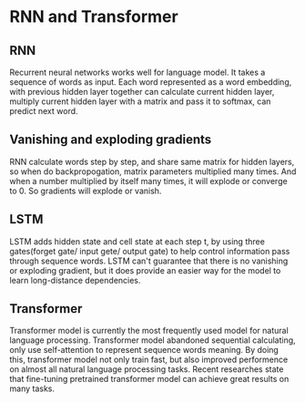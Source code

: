 # RNN and Transformer

## RNN
Recurrent neural networks works well for language model. It takes a sequence of words as input. Each word represented as a word embedding, with previous hidden layer together can calculate current hidden layer, multiply current hidden layer with a matrix and pass it to softmax, can predict next word.

## Vanishing and exploding gradients
RNN calculate words step by step, and share same matrix for hidden layers, so when do backpropogation, matrix parameters multiplied many times. And when a number multiplied by itself many times, it will explode or converge to 0. So gradients will explode or vanish.

## LSTM
LSTM adds hidden state and cell state at each step t, by using three gates(forget gate/ input gete/ output gate) to help control information pass through sequence words. LSTM can't guarantee that there is no vanishing or exploding gradient, but it does provide an easier way for the model to learn long-distance dependencies.

## Transformer
Transformer model is currently the most frequently used model for natural language processing. Transformer model abandoned sequential calculating, only use self-attention to represent sequence words meaning. By doing this, transformer model not only train fast, but also improved performence on almost all natural language processing tasks. Recent researches state that fine-tuning pretrained transformer model can achieve great results on many tasks.
